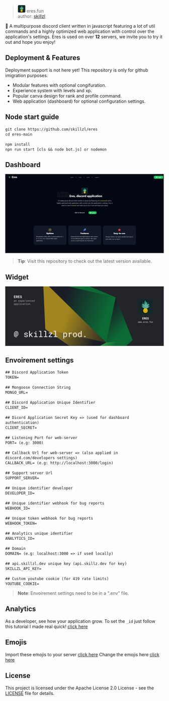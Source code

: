 > <img src="./assets/eres-crop.png"  width="24" /> eres.fun<br/> author: [skillzl](https://skillzl.dev)

🍍 A multipurpose discord client written in javascript featuring a lot of util commands and a highly optimized web application with control over the application's settings. Eres is used on over **12** servers, we invite you to try it out and hope you enjoy!

## Deployment & Features

Deployment support is not here yet! This repository is only for github imigration purposes.

- Modular features with optional congifuration.
- Experience system with levels and xp.
- Popular canva design for rank and profile command.
- Web application (dashboard) for optional configuration settings.

## Node start guide

```
git clone https://github.com/skillzl/eres
cd eres-main

npm install
npn run start [cls && node bot.js] or nodemon
```

## Dashboard

<img  src="./assets/github/dashboard.png"  width="1042">

> **Tip**: Visit this repository to check out the latest version available.

## Widget

<a  href="https://eres.fun" ><img  src="./assets/github/eres-widget.png"  width="512"><a/>

## Envoirement settings

```
## Discord Application Token
TOKEN=

## Mongoose Connection String
MONGO_URL=

## Discord Application Unique Identifier
CLIENT_ID=

## Dicord Application Secret Key => (used for dashboard authentication)
CLIENT_SECRET=

## Listening Port for web-server
PORT= (e.g: 3000)

## Callback Url for web-server => (also applied in discord.com/developers settings)
CALLBACK_URL= (e.g: http://localhost:3000/login)

## Support server Url
SUPPORT_SERVER=

## Unique identifier developer
DEVELOPER_ID=

## Unique identifier webhook for bug reports
WEBHOOK_ID=

## Unique token webhook for bug reports
WEBHOOK_TOKEN= 

## Analytics unique identifier
ANALYTICS_ID=

## Domain
DOMAIN= (e.g: localhost:3000 => if used locally)

## api.skillzl.dev unique key (api.skillz.dev for key)
SKILLZL_API_KEY=

## Custom youtube cookie (for 419 rate limits)
YOUTUBE_COOKIE=
```

> **Note**: Envoirement settings need to be in a ".env" file.

## Analytics

As a developer, see how your application grow.
To set the  `_id` just follow this tutorial I made real quick!
[click here](./ANALYTICS.md)

## Emojis

Import these emojis to your server [click here](./assets/emojis/)
Change the emojis here [click here](./functions/Emojis.js)

## License

This project is licensed under the Apache License 2.0 License - see the [LICENSE](https://github.com/skillzl/eres/blob/main/LICENSE) file for details.